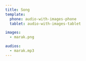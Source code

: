 ```yaml
---
title: Song
template:
  phone: audio-with-images-phone
  tablet: audio-with-images-tablet

images:
  - marak.png

audios:
  - marak.mp3
---
```

